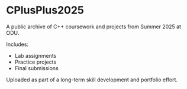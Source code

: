# CPlusPlus2025

A public archive of C++ coursework and projects from Summer 2025 at ODU.

Includes:
- Lab assignments
- Practice projects
- Final submissions

Uploaded as part of a long-term skill development and portfolio effort.
